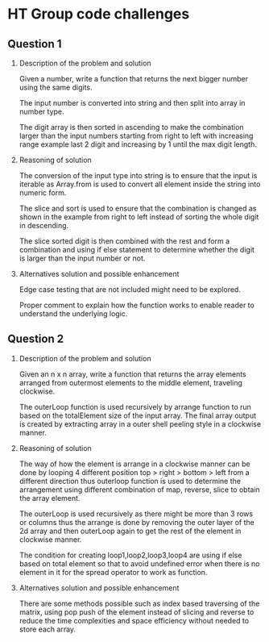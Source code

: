 # HT Group code challenges

## **Question 1**

1. Description of the problem and solution

   Given a number, write a function that returns the next bigger number using the same digits.

   The input number is converted into string and then split into array in number type.

   The digit array is then sorted in ascending to make the combination larger than the input numbers starting from right to left with increasing range example last 2 digit and increasing by 1 until the max digit length.

2. Reasoning of solution

   The conversion of the input type into string is to ensure that the input is iterable as Array.from is used to convert all element inside the string into numeric form.

   The slice and sort is used to ensure that the combination is changed as shown in the example from right to left instead of sorting the whole digit in descending.

   The slice sorted digit is then combined with the rest and form a combination and using if else statement to determine whether the digit is larger than the input number or not.

3. Alternatives solution and possible enhancement

   Edge case testing that are not included might need to be explored.

   Proper comment to explain how the function works to enable reader to understand the underlying logic.

## **Question 2**

1. Description of the problem and solution

   Given an n x n array, write a function that returns the array elements arranged from outermost elements to the middle element, traveling clockwise.

   The outerLoop function is used recursively by arrange function to run based on the totalElement size of the input array. The final array output is created by extracting array in a outer shell peeling style in a clockwise manner.

2. Reasoning of solution

   The way of how the element is arrange in a clockwise manner can be done by looping 4 different position top > right > bottom > left from a different direction thus outerloop function is used to determine the arrangement using different combination of map, reverse, slice to obtain the array element.

   The outerLoop is used recursively as there might be more than 3 rows or columns thus the arrange is done by removing the outer layer of the 2d array and then outerLoop again to get the rest of the element in clockwise manner.

   The condition for creating loop1,loop2,loop3,loop4 are using if else based on total element so that to avoid undefined error when there is no element in it for the spread operator to work as function.

3. Alternatives solution and possible enhancement

   There are some methods possible such as index based traversing of the matrix, using pop push of the element instead of slicing and reverse to reduce the time complexities and space efficiency without needed to store each array.
